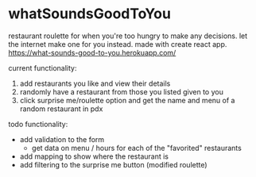 # whatSoundsGoodToYou
restaurant roulette for when you're too hungry to make any decisions. let the internet make one for you instead.
made with create react app.
https://what-sounds-good-to-you.herokuapp.com/

current functionality:
1. add restaurants you like and view their details
2. randomly have a restaurant from those you listed given to you
3. click surprise me/roulette option and get the name and menu of a random restaurant in pdx

todo functionality:
- add validation to the form
  - get data on menu / hours for each of the "favorited" restaurants
- add mapping to show where the restaurant is
- add filtering to the surprise me button (modified roulette)
